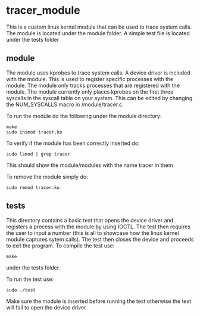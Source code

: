 # tracer_module
This is a custom linux kernel module that can be used to trace system calls. The module is located under the module folder. A simple test file is located under the tests folder

## module
The module uses kprobes to trace system calls. A device driver is included with the module. This is used to register specific processes 
with the module. The module only tracks processes that are registered with the module. The module currently only places kprobes on the first three
syscalls in the syscall table on your system. This can be edited by changing the NUM_SYSCALLS macro in /module/tracer.c.

To run the module do the following under the module directory:
<pre><code>make
sudo insmod tracer.ko
</code></pre>

To verify if the module has been correctly inserted do:
<pre><code>sudo lsmod | grep tracer
</code></pre>
This should show the module/modules with the name tracer in them

To remove the module simply do:
<pre><code>sudo rmmod tracer.ko
</code></pre>

## tests
This directory contains a basic test that opens the device driver and registers a process with the module by using IOCTL. 
The test then requires the user to input a number (this is all to showcase how the linux kernel module captures sytem calls).
The test then closes the device and proceeds to exit the program. To compile the test use:
<pre><code>make
</code></pre>
under the tests folder.

To run the test use:
<pre><code>sudo ./test
</code></pre>

Make sure the module is inserted before running the test otherwise the test will fail to open the device driver

